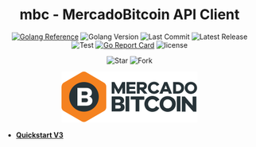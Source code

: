 
<div align="center">

# mbc - MercadoBitcoin API Client

  
[![Golang Reference](https://img.shields.io/badge/go-reference-blue?label=v3)](https://pkg.go.dev/github.com/lucaskatayama/mbc/v3)
![Golang Version](https://img.shields.io/github/go-mod/go-version/lucaskatayama/mbc?filename=.%2Fv3%2Fgo.mod)
![Last Commit](https://img.shields.io/github/last-commit/lucaskatayama/mbc)
![Latest Release](https://img.shields.io/github/v/release/lucaskatayama/mbc)
![Test](https://img.shields.io/github/workflow/status/lucaskatayama/mbc/Go?label=test)
[![Go Report Card](https://goreportcard.com/badge/lucaskatayama/mbc?cacheSeconds=1800)](https://goreportcard.com/report/lucaskatayama/mbc)
![license](https://img.shields.io/github/license/lucaskatayama/mbc)
  
  
![Star](https://img.shields.io/github/stars/lucaskatayama/mbc?style=social)
![Fork](https://img.shields.io/github/forks/lucaskatayama/mbc?label=Fork&style=social)
  
![](docs/logo.svg)
  
</div>

- **[Quickstart V3](v3/README.md#quickstart)**
